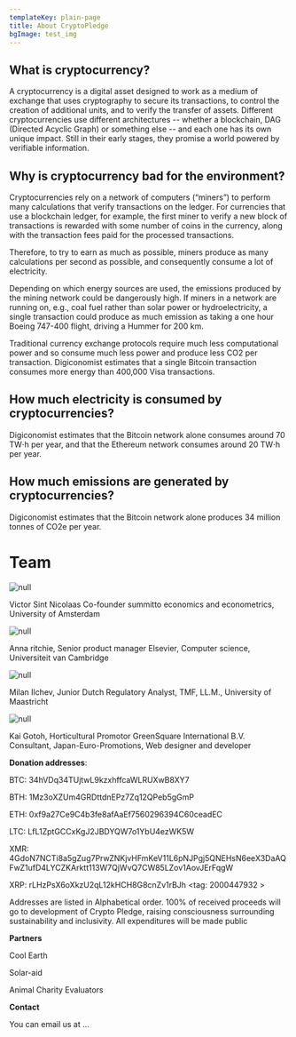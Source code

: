 ```yaml
---
templateKey: plain-page
title: About CryptoPledge
bgImage: test_img
---
```

## What is cryptocurrency?

A cryptocurrency is a digital asset designed to work as a medium of exchange that uses cryptography to secure its transactions, to control the creation of additional units, and to verify the transfer of assets. Different cryptocurrencies use different architectures -- whether a blockchain, DAG (Directed Acyclic Graph) or something else -- and each one has its own unique impact. Still in their early stages, they promise a world powered by verifiable information.

## Why is cryptocurrency bad for the environment?

Cryptocurrencies rely on a network of computers (“miners”) to perform many calculations that verify transactions on the ledger. For currencies that use a blockchain ledger, for example, the first miner to verify a new block of transactions is rewarded with some number of coins in the currency, along with the transaction fees paid for the processed transactions.

Therefore, to try to earn as much as possible, miners produce as many calculations per second as possible, and consequently consume a lot of electricity.

Depending on which energy sources are used, the emissions produced by the mining network could be dangerously high. If miners in a network are running on, e.g., coal fuel rather than solar power or hydroelectricity, a single transaction could produce as much emission as taking a one hour Boeing 747-400 flight, driving a Hummer for 200 km.

Traditional currency exchange protocols require much less computational power and so consume much less power and produce less CO2 per transaction. Digiconomist estimates that a single Bitcoin transaction consumes more energy than 400,000 Visa transactions.

## How much electricity is consumed by cryptocurrencies?

Digiconomist estimates that the Bitcoin network alone consumes around 70 TW⋅h per year, and that the Ethereum network consumes around 20 TW⋅h per year.

## How much emissions are generated by cryptocurrencies?

Digiconomist estimates that the Bitcoin network alone produces 34 million tonnes of CO2e per year.

# Team

![null](/img/dest_1.jpg)

Victor Sint Nicolaas Co-founder summitto economics and econometrics, University of Amsterdam

![null](/img/dest_2.jpg)

Anna ritchie, Senior product manager Elsevier, Computer science, Universiteit van Cambridge

![null](/img/dest_3.jpg)

Milan Ilchev, Junior Dutch Regulatory Analyst, TMF, LL.M., University of Maastricht

![null](/img/dest_4.jpg)

Kai Gotoh, Horticultural Promotor GreenSquare International B.V. Consultant, Japan-Euro-Promotions, Web designer and developer



**Donation addresses**:

BTC: 34hVDq34TUjtwL9kzxhffcaWLRUXwB8XY7

BTH: 1Mz3oXZUm4GRDttdnEPz7Zq12QPeb5gGmP

ETH: 0xf9a27Ce9C4b3fe8afAaEf7560296394C60ceadEC

LTC: LfL1ZptGCCxKgJ2JBDYQW7o1YbU4ezWK5W

XMR: 4GdoN7NCTi8a5gZug7PrwZNKjvHFmKeV11L6pNJPgj5QNEHsN6eeX3DaAQFwZ1ufD4LYCZKArktt113W7QjWvQ7CW85LZov1AovJErFqgW

XRP: rLHzPsX6oXkzU2qL12kHCH8G8cnZv1rBJh <tag: 2000447932 >



Addresses are listed in Alphabetical order. 100% of received proceeds will go to development of Crypto Pledge, raising consciousness surrounding sustainability and inclusivity. All expenditures will be made public



**Partners**

Cool Earth

Solar-aid

Animal Charity Evaluators

**Contact**

You can email us at ...

